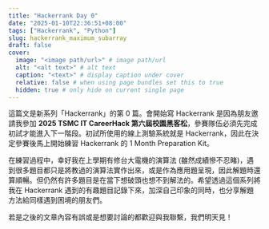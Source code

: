 ```yaml
---
title: "Hackerrank Day 0"
date: "2025-01-10T22:36:51+08:00"
tags: ["Hackerrank", "Python"]
slug: hackerrank_maximum_subarray
draft: false
cover:
  image: "<image path/url>" # image path/url
  alt: "<alt text>" # alt text
  caption: "<text>" # display caption under cover
  relative: false # when using page bundles set this to true
  hidden: true # only hide on current single page
---
```


這篇文是新系列「Hackerrank」的第 0 篇。會開始寫 Hackerrank 是因為朋友邀請我參加 **2025 TSMC IT CareerHack 第六屆校園黑客松**，參賽隊伍必須先完成初試才能進入下一階段。初試所使用的線上測驗系統就是 Hackerrank，因此在決定參賽後馬上開始練習 Hackerrank 的 1 Month Preparation Kit。

在練習過程中，幸好我在上學期有修台大電機的演算法 (雖然成績慘不忍睹)，遇到很多題目都只是將教過的演算法實作出來，或是作為應用題呈現，因此解題時還算順暢。但仍然有許多題目是在當下想破頭也想不到解法的。希望透過這個系列將我在 Hackerrank 遇到的有趣題目記錄下來，加深自己印象的同時，也分享解題方法給同樣遇到困境的朋友們。

若是之後的文章內容有誤或是想要討論的都歡迎與我聯繫，我們明天見！
